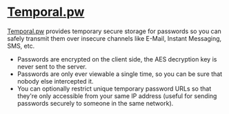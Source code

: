 # [Temporal.pw]

[Temporal.pw] provides temporary secure storage for passwords so you can safely transmit them over insecure channels like E-Mail, Instant Messaging, SMS, etc.
  - Passwords are encrypted on the client side, the AES decryption key is never sent to the server.
  - Passwords are only ever viewable a single time, so you can be sure that nobody else intercepted it.
  - You can optionally restrict unique temporary password URLs so that they're only accessible from your same IP address (useful for sending passwords securely to someone in the same network).


[Temporal.pw]: <https://temporal.pw/>
[PyCrypto]: https://www.dlitz.net/software/pycrypto/
